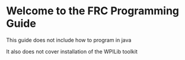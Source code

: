 # Welcome to the FRC Programming Guide
This guide does not include how to program in java

It also does not cover installation of the WPILib toolkit